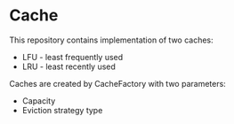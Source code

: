 # Cache

This repository contains implementation of two caches:
<ul>
<li>LFU - least frequently used</li>
<li>LRU - least recently used</li>
</ul>

Caches are created by CacheFactory with two parameters:
<ul>
<li>Capacity</li>
<li>Eviction strategy type</li>
</ul>

